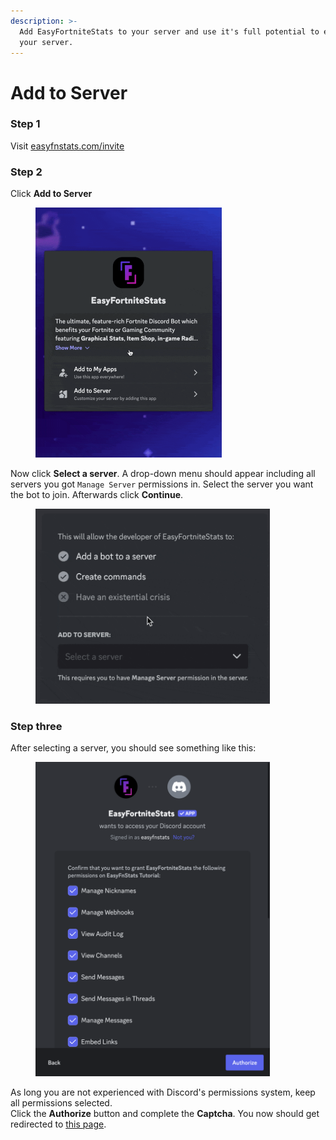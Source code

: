 ```yaml
---
description: >-
  Add EasyFortniteStats to your server and use it's full potential to enhance
  your server.
---
```


# Add to Server

### Step 1

Visit [easyfnstats.com/invite](https://easyfnstats.com/invite)

### Step 2

Click **Add to Server**

<figure><img src="../../.gitbook/assets/CleanShot 2024-10-17 at 00.45.25.gif" alt="" width="298"><figcaption></figcaption></figure>

Now click **Select a server**. A drop-down menu should appear including all servers you got `Manage Server` permissions in. Select the server you want the bot to join. Afterwards click **Continue**.

<figure><img src="../../.gitbook/assets/CleanShot 2024-10-17 at 00.48.37.gif" alt="" width="375"><figcaption></figcaption></figure>



### Step three

After selecting a server, you should see something like this:

<figure><img src="../../.gitbook/assets/CleanShot 2024-10-17 at 00.51.35@2x.png" alt="" width="375"><figcaption></figcaption></figure>

As long you are not experienced with Discord's permissions system, keep all permissions selected.\
Click the **Authorize** button and complete the **Captcha**. You now should get redirected to [this page](https://docs.easyfnstats.com/invite).
